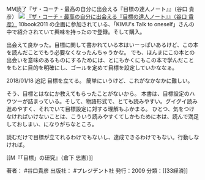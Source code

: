 MM読了『ザ・コーチ - 最高の自分に出会える『目標の達人ノート』』（谷口 貴彦）
[![](https://images-fe.ssl-images-amazon.com/images/I/41GC3tJCzZL._SL160_.jpg)](http://www.amazon.co.jp/exec/obidos/ASIN/4833419238/choiyaki81-22/ref=nosim)
[『ザ・コーチ - 最高の自分に出会える『目標の達人ノート』』（谷口 貴彦）](http://www.amazon.co.jp/exec/obidos/ASIN/4833419238/choiyaki81-22/ref=nosim)
10book2011 の企画に参加されている、「KIMU's Talk to oneself」さんの中で紹介されていて興味を持ったので登録。そして購入。

出会えて良かった。目標に関して書かれている本はいーっぱいあるけど、この本を読んだことでもう必要なくなったんちゃうかな。
でも、ほんまにこの本との出会いを意味のあるものにするためには、とにもかくにもこの本で学んだことをもとに目的を明確にし、ゴールを定めて目標を設定していかななぁ。


2018/01/18 追記
目標を立てる。
簡単にいうけど、これがなかなかに難しい。

そう、目標とはなにか教えてもらったことがないから。
本書は、目標設定のハウツーが詰まっている。そして、物語形式で、とても読みやすい。グイグイ読み進めやすく、それでいて目標設定に対する理解もふかまる。
ひとつ、気をつけなければいけないことは、こういう読みやすくてしかもために本は、読んで満足しておしまい、になりがちなところ。

読むだけで目標が立てれるわけでもないし、達成できるわけでもない。行動しなければ。

[[M『「目標」の研究』（倉下 忠憲）]]

著者： #谷口貴彦
出版社： #プレジデント社
発行：2009
分類：[[33経済]]